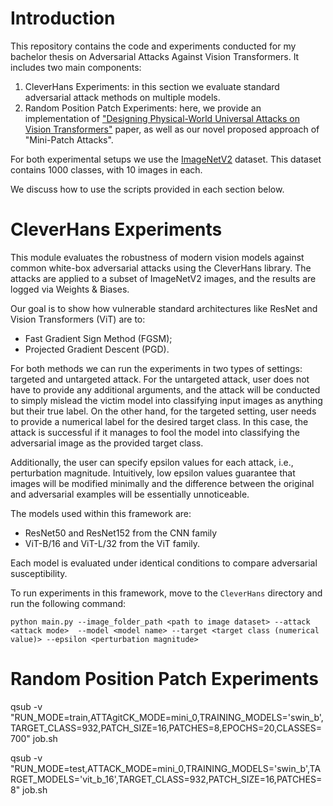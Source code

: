 # Introduction

This repository contains the code and experiments conducted for my bachelor thesis on Adversarial Attacks Against Vision Transformers. It includes two main components:

1. CleverHans Experiments: in this section we evaluate standard adversarial attack methods on multiple models. 
2. Random Position Patch Experiments: here, we provide an implementation of ["Designing Physical-World Universal Attacks on Vision Transformers"](https://openreview.net/forum?id=DqBPk7887N) paper, as well as our novel proposed approach of "Mini-Patch Attacks".


For both experimental setups we use the [ImageNetV2](https://github.com/modestyachts/ImageNetV2) dataset. This dataset contains 1000 classes, with 10 images in each. 


We discuss how to use the scripts provided in each section below.

# CleverHans Experiments

This module evaluates the robustness of modern vision models against common white-box adversarial attacks using the CleverHans library. The attacks are applied to a subset of ImageNetV2 images, and the results are logged via Weights & Biases. 


Our goal is to show how vulnerable standard architectures like ResNet and Vision Transformers (ViT) are to:
- Fast Gradient Sign Method (FGSM);
- Projected Gradient Descent (PGD).

For both methods we can run the experiments in two types of settings: targeted and untargeted attack. 
For the untargeted attack, user does not have to provide any additional arguments, and the attack will be conducted to simply mislead the victim model into classifying input images as anything but their true label. On the other hand, for the targeted setting, user needs to provide a numerical label for the desired target class. In this case, the attack is successful if it manages to fool the model into classifying the adversarial image as the provided target class.

Additionally, the user can specify epsilon values for each attack, i.e., perturbation magnitude. Intuitively, low epsilon values guarantee that images will be modified minimally and the difference between the original and adversarial examples will be essentially unnoticeable.


The models used within this framework are:
- ResNet50 and ResNet152 from the CNN family
- ViT-B/16 and ViT-L/32 from the ViT family.

Each model is evaluated under identical conditions to compare adversarial susceptibility.

To run experiments in this framework, move to the `CleverHans` directory and run the following command:

`python main.py --image_folder_path <path to image dataset> --attack <attack mode>  --model <model name> --target <target class (numerical value)> --epsilon <perturbation magnitude>`



# Random Position Patch Experiments



qsub -v "RUN_MODE=train,ATTAgitCK_MODE=mini_0,TRAINING_MODELS='swin_b',TARGET_CLASS=932,PATCH_SIZE=16,PATCHES=8,EPOCHS=20,CLASSES=700" job.sh

qsub -v "RUN_MODE=test,ATTACK_MODE=mini_0,TRAINING_MODELS='swin_b',TARGET_MODELS='vit_b_16',TARGET_CLASS=932,PATCH_SIZE=16,PATCHES=8" job.sh


